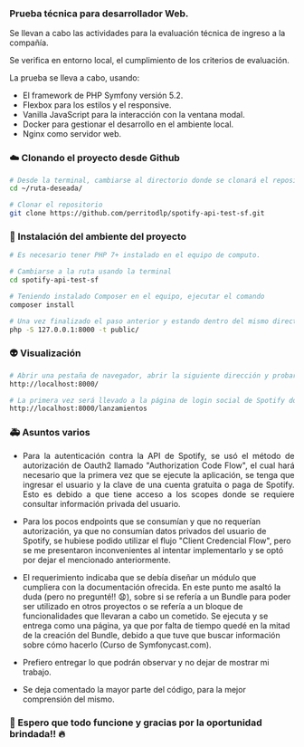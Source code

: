 ### Prueba técnica para desarrollador Web.

Se llevan a cabo las actividades para la evaluación técnica de ingreso a la compañía. 

Se verifica en entorno local, el cumplimiento de los criterios de evaluación.

La prueba se lleva a cabo, usando:

- El framework de PHP Symfony versión 5.2. 
- Flexbox para los estilos y el responsive.
- Vanilla JavaScript para la interacción con la ventana modal.
- Docker para gestionar el desarrollo en el ambiente local.
- Nginx como servidor web.
### :cloud: Clonando el proyecto desde Github

```bash
# Desde la terminal, cambiarse al directorio donde se clonará el repositorio, de acuerdo al sistema operativo. Por ejemplo, en MacOs:
cd ~/ruta-deseada/

# Clonar el repositorio
git clone https://github.com/perritodlp/spotify-api-test-sf.git

```

### :construction: Instalación del ambiente del proyecto


```bash
# Es necesario tener PHP 7+ instalado en el equipo de computo.

# Cambiarse a la ruta usando la terminal
cd spotify-api-test-sf

# Teniendo instalado Composer en el equipo, ejecutar el comando
composer install

# Una vez finalizado el paso anterior y estando dentro del mismo directorio, ejecutar 
php -S 127.0.0.1:8000 -t public/

```

### :alien: Visualización
```bash
# Abrir una pestaña de navegador, abrir la siguiente dirección y probar:
http://localhost:8000/

# La primera vez será llevado a la página de login social de Spotify donde deberá ingresar el usuario y la contraseña. Luego debería ser redireccionado a:
http://localhost:8000/lanzamientos

```

### :ambulance: Asuntos varios

- <p style="text-align: justify;">Para la autenticación contra la API de Spotify, se usó el método de autorización de Oauth2 llamado "Authorization Code Flow", el cual hará necesario que la primera vez que se ejecute la aplicación, se tenga que ingresar el usuario y la clave de una cuenta gratuita o paga de Spotify. Esto es debido a que tiene acceso a los scopes donde se requiere consultar información privada del usuario.</p> 

- Para los pocos endpoints que se consumían y que no requerían autorización, ya que no consumían datos privados del usuario de Spotify, se hubiese podido utilizar el flujo "Client Credencial Flow", pero se me presentaron inconvenientes al intentar implementarlo y se optó por dejar el mencionado anteriormente.

- El requerimiento indicaba que se debía diseñar un módulo que cumpliera con la documentación ofrecida. En este punto me asaltó la duda (pero no pregunté!! :anguished:), sobre si se refería a un Bundle para poder ser utilizado en otros proyectos o se refería a un bloque de funcionalidades que llevaran a cabo un cometido. Se ejecuta y se entrega como una página, ya que por falta de tiempo quedé en la mitad de la creación del Bundle, debido a que tuve que buscar información sobre cómo hacerlo (Curso de Symfonycast.com). 

- Prefiero entregar lo que podrán observar y no dejar de mostrar mi trabajo.

- Se deja comentado la mayor parte del código, para la mejor comprensión del mismo.


### :construction_worker: Espero que todo funcione y gracias por la oportunidad brindada!! :fire: 